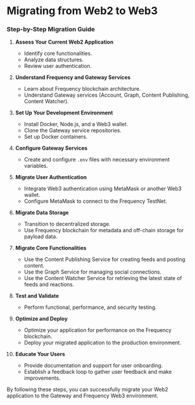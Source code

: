 # Migrating from Web2 to Web3

### Step-by-Step Migration Guide

1.  **Assess Your Current Web2 Application**

    - Identify core functionalities.
    - Analyze data structures.
    - Review user authentication.

2.  **Understand Frequency and Gateway Services**

    - Learn about Frequency blockchain architecture.
    - Understand Gateway services (Account, Graph, Content Publishing, Content Watcher).

3.  **Set Up Your Development Environment**

    - Install Docker, Node.js, and a Web3 wallet.
    - Clone the Gateway service repositories.
    - Set up Docker containers.

4.  **Configure Gateway Services**

    - Create and configure `.env` files with necessary environment variables.

5.  **Migrate User Authentication**

    - Integrate Web3 authentication using MetaMask or another Web3 wallet.
    - Configure MetaMask to connect to the Frequency TestNet.

6.  **Migrate Data Storage**

    - Transition to decentralized storage.
    - Use Frequency blockchain for metadata and off-chain storage for payload data.

7.  **Migrate Core Functionalities**

    - Use the Content Publishing Service for creating feeds and posting content.
    - Use the Graph Service for managing social connections.
    - Use the Content Watcher Service for retrieving the latest state of feeds and reactions.

8.  **Test and Validate**

    - Perform functional, performance, and security testing.

9.  **Optimize and Deploy**

    - Optimize your application for performance on the Frequency blockchain.
    - Deploy your migrated application to the production environment.

10. **Educate Your Users**

    - Provide documentation and support for user onboarding.
    - Establish a feedback loop to gather user feedback and make improvements.

By following these steps, you can successfully migrate your Web2 application to the Gateway and Frequency Web3 environment.

